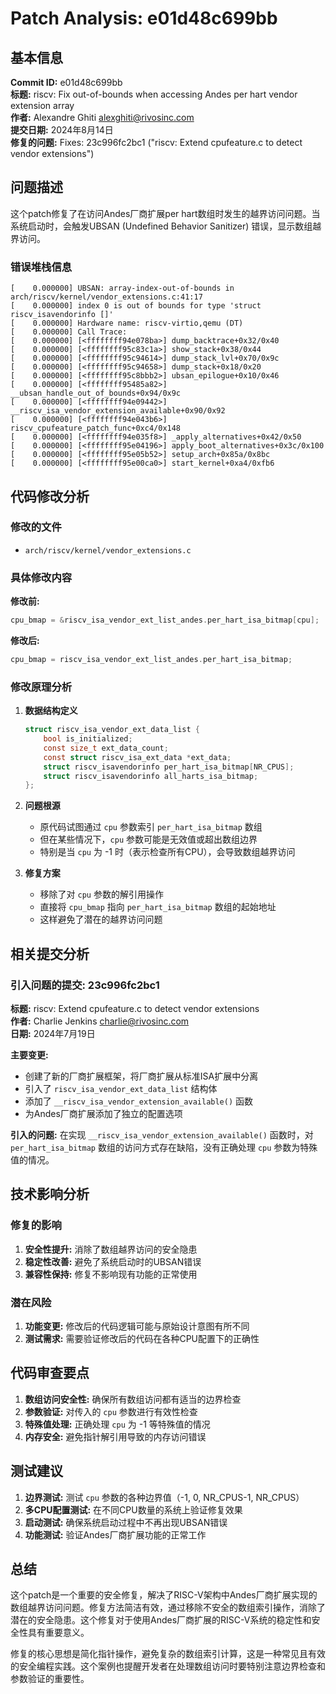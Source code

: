 # Patch Analysis: e01d48c699bb

## 基本信息

**Commit ID:** e01d48c699bb  
**标题:** riscv: Fix out-of-bounds when accessing Andes per hart vendor extension array  
**作者:** Alexandre Ghiti <alexghiti@rivosinc.com>  
**提交日期:** 2024年8月14日  
**修复的问题:** Fixes: 23c996fc2bc1 ("riscv: Extend cpufeature.c to detect vendor extensions")  

## 问题描述

这个patch修复了在访问Andes厂商扩展per hart数组时发生的越界访问问题。当系统启动时，会触发UBSAN (Undefined Behavior Sanitizer) 错误，显示数组越界访问。

### 错误堆栈信息
```
[    0.000000] UBSAN: array-index-out-of-bounds in arch/riscv/kernel/vendor_extensions.c:41:17
[    0.000000] index 0 is out of bounds for type 'struct riscv_isavendorinfo []'
[    0.000000] Hardware name: riscv-virtio,qemu (DT)
[    0.000000] Call Trace:
[    0.000000] [<ffffffff94e078ba>] dump_backtrace+0x32/0x40
[    0.000000] [<ffffffff95c83c1a>] show_stack+0x38/0x44
[    0.000000] [<ffffffff95c94614>] dump_stack_lvl+0x70/0x9c
[    0.000000] [<ffffffff95c94658>] dump_stack+0x18/0x20
[    0.000000] [<ffffffff95c8bbb2>] ubsan_epilogue+0x10/0x46
[    0.000000] [<ffffffff95485a82>] __ubsan_handle_out_of_bounds+0x94/0x9c
[    0.000000] [<ffffffff94e09442>] __riscv_isa_vendor_extension_available+0x90/0x92
[    0.000000] [<ffffffff94e043b6>] riscv_cpufeature_patch_func+0xc4/0x148
[    0.000000] [<ffffffff94e035f8>] _apply_alternatives+0x42/0x50
[    0.000000] [<ffffffff95e04196>] apply_boot_alternatives+0x3c/0x100
[    0.000000] [<ffffffff95e05b52>] setup_arch+0x85a/0x8bc
[    0.000000] [<ffffffff95e00ca0>] start_kernel+0xa4/0xfb6
```

## 代码修改分析

### 修改的文件
- `arch/riscv/kernel/vendor_extensions.c`

### 具体修改内容

**修改前:**
```c
cpu_bmap = &riscv_isa_vendor_ext_list_andes.per_hart_isa_bitmap[cpu];
```

**修改后:**
```c
cpu_bmap = riscv_isa_vendor_ext_list_andes.per_hart_isa_bitmap;
```

### 修改原理分析

1. **数据结构定义**
   ```c
   struct riscv_isa_vendor_ext_data_list {
       bool is_initialized;
       const size_t ext_data_count;
       const struct riscv_isa_ext_data *ext_data;
       struct riscv_isavendorinfo per_hart_isa_bitmap[NR_CPUS];
       struct riscv_isavendorinfo all_harts_isa_bitmap;
   };
   ```

2. **问题根源**
   - 原代码试图通过 `cpu` 参数索引 `per_hart_isa_bitmap` 数组
   - 但在某些情况下，`cpu` 参数可能是无效值或超出数组边界
   - 特别是当 `cpu` 为 -1 时（表示检查所有CPU），会导致数组越界访问

3. **修复方案**
   - 移除了对 `cpu` 参数的解引用操作
   - 直接将 `cpu_bmap` 指向 `per_hart_isa_bitmap` 数组的起始地址
   - 这样避免了潜在的越界访问问题

## 相关提交分析

### 引入问题的提交: 23c996fc2bc1

**标题:** riscv: Extend cpufeature.c to detect vendor extensions  
**作者:** Charlie Jenkins <charlie@rivosinc.com>  
**日期:** 2024年7月19日  

**主要变更:**
- 创建了新的厂商扩展框架，将厂商扩展从标准ISA扩展中分离
- 引入了 `riscv_isa_vendor_ext_data_list` 结构体
- 添加了 `__riscv_isa_vendor_extension_available()` 函数
- 为Andes厂商扩展添加了独立的配置选项

**引入的问题:**
在实现 `__riscv_isa_vendor_extension_available()` 函数时，对 `per_hart_isa_bitmap` 数组的访问方式存在缺陷，没有正确处理 `cpu` 参数为特殊值的情况。

## 技术影响分析

### 修复的影响
1. **安全性提升:** 消除了数组越界访问的安全隐患
2. **稳定性改善:** 避免了系统启动时的UBSAN错误
3. **兼容性保持:** 修复不影响现有功能的正常使用

### 潜在风险
1. **功能变更:** 修改后的代码逻辑可能与原始设计意图有所不同
2. **测试需求:** 需要验证修改后的代码在各种CPU配置下的正确性

## 代码审查要点

1. **数组访问安全性:** 确保所有数组访问都有适当的边界检查
2. **参数验证:** 对传入的 `cpu` 参数进行有效性检查
3. **特殊值处理:** 正确处理 `cpu` 为 -1 等特殊值的情况
4. **内存安全:** 避免指针解引用导致的内存访问错误

## 测试建议

1. **边界测试:** 测试 `cpu` 参数的各种边界值（-1, 0, NR_CPUS-1, NR_CPUS）
2. **多CPU配置测试:** 在不同CPU数量的系统上验证修复效果
3. **启动测试:** 确保系统启动过程中不再出现UBSAN错误
4. **功能测试:** 验证Andes厂商扩展功能的正常工作

## 总结

这个patch是一个重要的安全修复，解决了RISC-V架构中Andes厂商扩展实现的数组越界访问问题。修复方法简洁有效，通过移除不安全的数组索引操作，消除了潜在的安全隐患。这个修复对于使用Andes厂商扩展的RISC-V系统的稳定性和安全性具有重要意义。

修复的核心思想是简化指针操作，避免复杂的数组索引计算，这是一种常见且有效的安全编程实践。这个案例也提醒开发者在处理数组访问时要特别注意边界检查和参数验证的重要性。